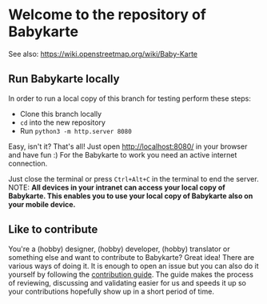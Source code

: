 # Welcome to the repository of Babykarte

See also: https://wiki.openstreetmap.org/wiki/Baby-Karte

## Run Babykarte locally

In order to run a local copy of this branch for testing perform these steps:

- Clone this branch locally
- `cd` into the new repository
- Run `python3 -m http.server 8080`

Easy, isn't it? That's all! Just open <http://localhost:8080/> in your browser and have fun :) For the Babykarte to work you need an active internet connection.

Just close the terminal or press `Ctrl+Alt+C` in the terminal to end the server. NOTE: **All devices in your intranet can access your local copy of Babykarte. This enables you to use your local copy of Babykarte also on your mobile device.**

## Like to contribute

You're a (hobby) designer, (hobby) developer, (hobby) translator or something else and want to contribute to Babykarte? Great idea! There are various ways of doing it. It is enough to open an issue but you can also do it yourself by following the [contribution guide](https://github.com/babykarte/babykarte.github.io/blob/master/CONTRIBUTING.md). The guide makes the process of reviewing, discussing and validating easier for us and speeds it up so your contributions hopefully show up in a short period of time.
